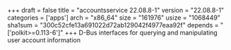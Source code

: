 +++
draft = false
title = "accountsservice 22.08.8-1"
version = "22.08.8-1"
categories = ['apps']
arch = "x86_64"
size = "161976"
usize = "1068449"
sha1sum = "300c52cfe13a691022d72ab129042f4977eaa92f"
depends = "['polkit>=0.113-6']"
+++
D-Bus interfaces for querying and manipulating user account information